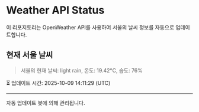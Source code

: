 
# Weather API Status

이 리포지토리는 OpenWeather API를 사용하여 서울의 날씨 정보를 자동으로 업데이트합니다.

## 현재 서울 날씨
> 서울의 현재 날씨: light rain, 온도: 19.42°C, 습도: 76%

⏳ 업데이트 시간: 2025-10-09 14:11:29 (UTC)

---
자동 업데이트 봇에 의해 관리됩니다.
